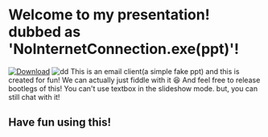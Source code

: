 # Welcome to my presentation! dubbed as 'NoInternetConnection.exe(ppt)'!
[![Download](https://img.shields.io/badge/Download%20Installer-blue.svg?style=flat-round)](https://pranavinsight.github.io/uselessmailclients.in/download.html)
![dd](https://github.com/pranavinsight/uselessemailclients.in/assets/165383057/90408087-34a5-40bf-b2e3-fcc56c79ec11)
This is an email client(a simple fake ppt) and this is created for fun! We can actually just fiddle with it 😆 And feel free to release bootlegs of this!
You can't use textbox in the slideshow mode. but, you can still chat with it!
## Have fun using this!
